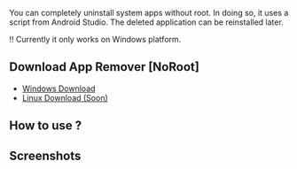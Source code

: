 You can completely uninstall system apps without root. In doing so, it uses a script from Android Studio. The deleted application can be reinstalled later.

!! Currently it only works on Windows platform.

## Download App Remover [NoRoot]
- [Windows Download]()
- [Linux Download (Soon)]()

## How to use ?

## Screenshots


